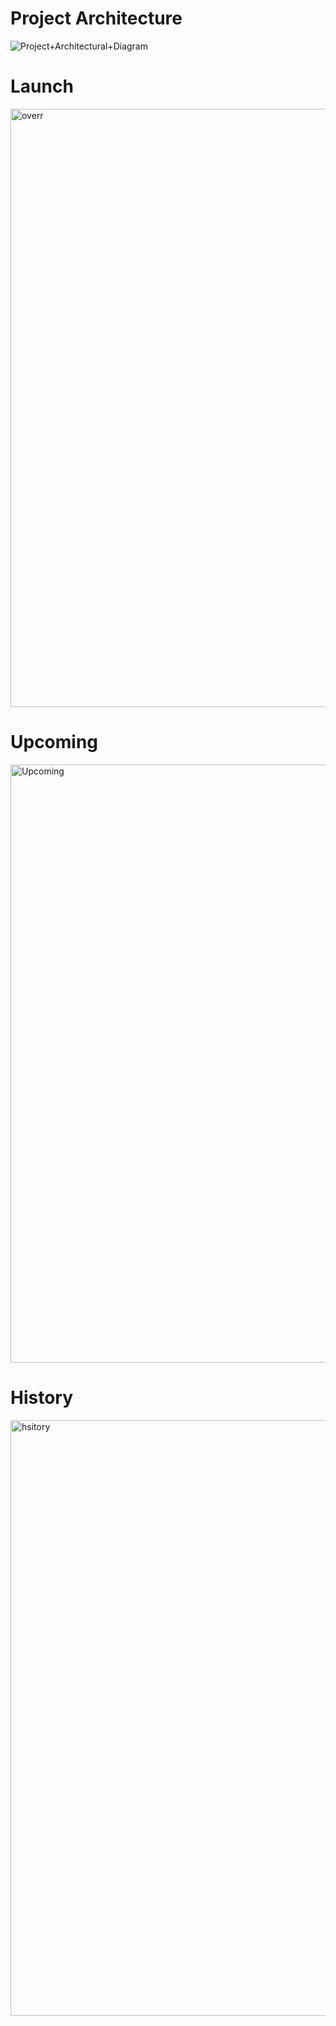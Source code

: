 # Project Architecture
![Project+Architectural+Diagram](https://github.com/baafbass/NASA-Mission-Control/assets/98693906/85e9ea6a-bc79-47f8-86b5-0bca9e75f4b6)

# Launch
<img width="957" alt="overr" src="https://github.com/baafbass/NASA-Mission-Control/assets/98693906/2e102b7f-6988-45d1-9ea0-c03dac3a23a1">

# Upcoming
<img width="957" alt="Upcoming" src="https://github.com/baafbass/NASA-Mission-Control/assets/98693906/55989ed7-4d36-476f-b30a-ba57b75083c6">

# History
<img width="953" alt="hsitory" src="https://github.com/baafbass/NASA-Mission-Control/assets/98693906/1cd48ed9-e811-4859-b74e-c296717d840f">

